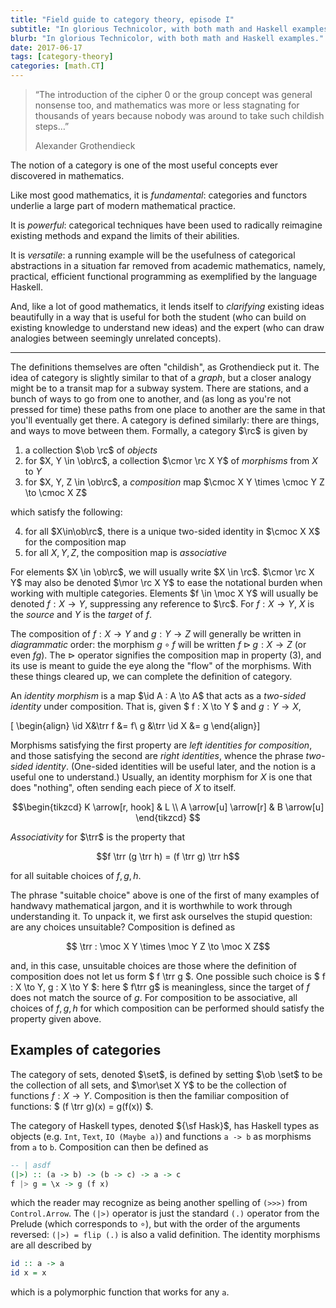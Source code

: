 ```yaml
---
title: "Field guide to category theory, episode I"
subtitle: "In glorious Technicolor, with both math and Haskell examples."
blurb: "In glorious Technicolor, with both math and Haskell examples."
date: 2017-06-17
tags: [category-theory]
categories: [math.CT]
---
```


>  “The introduction of the cipher 0 or the group concept was general nonsense too, and mathematics was more or less stagnating for thousands of years because nobody was around to take such childish steps…”
>  <footer>Alexander Grothendieck</footer>

The notion of a category is one of the most useful concepts ever discovered in mathematics. 

Like most good mathematics, it is *fundamental*: categories and functors underlie a large part of modern mathematical practice. 

It is *powerful*: categorical techniques have been used to radically reimagine existing methods and expand the limits of their abilities.

It is *versatile*: a running example will be the usefulness of categorical abstractions in a situation far removed from academic mathematics, namely, practical, efficient functional programming as exemplified by the language Haskell. 

And, like a lot of good mathematics, it lends itself to *clarifying* existing ideas beautifully in a way that is useful for both the student (who can build on existing knowledge to understand new ideas) and the expert (who can draw analogies between seemingly unrelated concepts).

----

The definitions themselves are often "childish", as Grothendieck put it. The idea of category is slightly similar to that of a *graph*, but a closer analogy might be to a transit map for a subway system. There are stations, and a bunch of ways to go from one to another, and (as long as you're not pressed for time) these paths from one place to another are the same in that you'll eventually get there. A category is defined similarly: there are things, and ways to move between them. Formally, a category $\rc$ is given by

1. a collection $\ob \rc$ of *objects*
2. for $X, Y \in \ob\rc$, a collection $\cmor \rc X Y$ of *morphisms* from $X$ to $Y$
3. for $X, Y, Z \in \ob\rc$, a *composition* map $\cmoc X Y \times \cmoc Y Z \to \cmoc X Z$

which satisfy the following:

4. for all $X\in\ob\rc$, there is a unique two-sided identity in $\cmoc X X$ for the composition map
5. for all $X,Y,Z$, the composition map is *associative*

For elements $X \in \ob\rc$, we will usually write $X \in \rc$. $\cmor \rc X Y$ may also be denoted $\mor \rc X Y$ to ease the notational burden when working with multiple categories. Elements $f \in \moc X Y$ will usually be denoted $f : X \to Y$, suppressing any reference to $\rc$. For $f:X\to Y$, $X$ is the *source* and $Y$ is the *target* of $f$.

The composition of $f : X \to Y$ and $g : Y \to Z$ will generally be written in *diagrammatic* order: the morphism  $g \circ f$ will be written $f \triangleright g : X \to Z$ (or even $fg$). The $\triangleright$ operator signifies the composition map in property (3), and its use is meant to guide the eye along the "flow" of the morphisms. With these things cleared up, we can complete the definition of category.

An *identity morphism* is a map $\id A : A \to A$ that acts as a *two-sided identity* under composition. That is, given $ f : X \to Y $ and $g:Y\to X$, 

\[ \begin{align}
\id X&\trr f &= f\\
g &\trr \id X &= g
\end{align}\]

Morphisms satisfying the first property are *left identities for composition*, and those satisfying the second are *right identities*, whence the phrase *two-sided identity*. (One-sided identities will be useful later, and the notion is a useful one to understand.) Usually, an identity morphism for $X$ is one that does "nothing", often sending each piece of $X$ to itself.

$$\begin{tikzcd}
    K \arrow[r, hook] & L \\
    A \arrow[u] \arrow[r] & B \arrow[u]
  \end{tikzcd}
$$

*Associativity* for $\trr$ is the property that 

$$f \trr (g \trr h) = (f \trr g) \trr h$$

for all suitable choices of $f, g, h$. 

The phrase "suitable choice" above is one of the first of many examples of handwavy mathematical jargon, and it is worthwhile to work through understanding it. To unpack it, we first ask ourselves the stupid question: are any choices unsuitable? Composition is defined as 

$$ \trr : \moc X Y \times \moc Y Z \to \moc X Z$$

and, in this case, unsuitable choices are those where the definition of
composition does not let us form $ f \trr g $. One possible such choice is $ f
: X \to Y, g : X \to Y $: here $ f\trr g$ is meaningless, since the target of
$f$ does not match the source of $g$. For composition to be associative, all
choices of $f,g,h$ for which composition can be performed should satisfy the
property given above.

## Examples of categories

The category of sets, denoted $\set$, is defined by setting $\ob \set$ to be
the collection of all sets, and $\mor\set X Y$ to be the collection of
functions $f : X \to Y$. Composition is then the familiar composition of
functions: $ (f \trr g)(x) = g(f(x)) $.

The category of Haskell types, denoted ${\sf Hask}$, has Haskell types as
objects (e.g. `Int`, `Text`, `IO (Maybe a)`) and functions `a -> b` as
morphisms from `a` to `b`. Composition can then be defined as 

```haskell
-- | asdf
(|>) :: (a -> b) -> (b -> c) -> a -> c
f |> g = \x -> g (f x)
```

which the reader may recognize as being another spelling of `(>>>)` from
`Control.Arrow`. The `(|>)` operator is just the standard `(.)` operator from
the Prelude (which corresponds to $\circ$), but with the order of the arguments
reversed: `(|>) = flip (.)` is also a valid definition. The identity morphisms
are all described by

```haskell
id :: a -> a
id x = x
```

which is a polymorphic function that works for any `a`.

